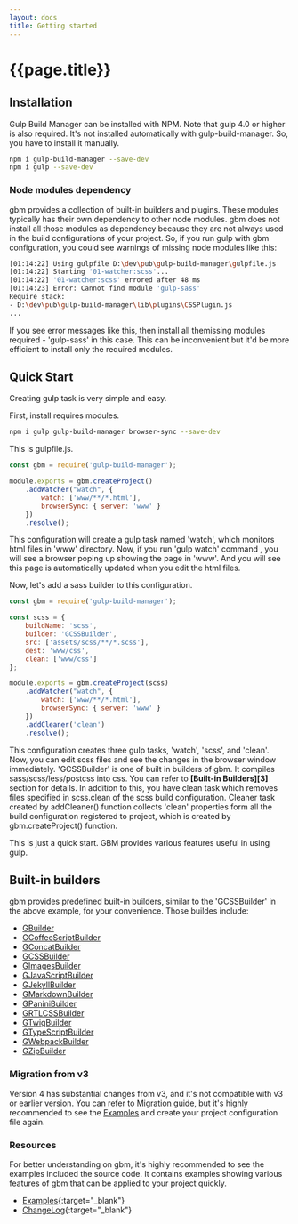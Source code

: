 ```yaml
---
layout: docs
title: Getting started
---
```


# {{page.title}}


## Installation
Gulp Build Manager can be installed with NPM.
Note that gulp 4.0 or higher is also required. It's not installed automatically with gulp-build-manager. So, you have to install it manually.

```bash
npm i gulp-build-manager --save-dev
npm i gulp --save-dev
```

### Node modules dependency
gbm provides a collection of built-in builders and plugins. These modules typically has their own dependency to other node modules. gbm does not install all those modules as dependency because they are not always used in the build configurations of your project. So, if you run gulp with gbm configuration, you could see warnings of missing node modules like this:

```sh
[01:14:22] Using gulpfile D:\dev\pub\gulp-build-manager\gulpfile.js
[01:14:22] Starting '01-watcher:scss'...
[01:14:22] '01-watcher:scss' errored after 48 ms
[01:14:23] Error: Cannot find module 'gulp-sass'
Require stack:
- D:\dev\pub\gulp-build-manager\lib\plugins\CSSPlugin.js
...
```
If you see error messages like this, then install all themissing modules required - 'gulp-sass' in this case.
This can be inconvenient but it'd be more efficient to install only the required modules.


## Quick Start
Creating gulp task is very simple and easy.

First, install requires modules.
```sh
npm i gulp gulp-build-manager browser-sync --save-dev
```

This is gulpfile.js.
```js
const gbm = require('gulp-build-manager');

module.exports = gbm.createProject()
    .addWatcher("watch", {
        watch: ['www/**/*.html'],
        browserSync: { server: 'www' }
    })
    .resolve();
```
This configuration will create a gulp task named 'watch', which monitors html files in 'www' directory. Now, if you run 'gulp watch' command , you will see a browser poping up showing the page in 'www'. And you will see this page is automatically updated when you edit the html files.

Now, let's add a sass builder to this configuration.

```javascript
const gbm = require('gulp-build-manager');

const scss = {
    buildName: 'scss',
    builder: 'GCSSBuilder',
    src: ['assets/scss/**/*.scss'],
    dest: 'www/css',
    clean: ['www/css']
};

module.exports = gbm.createProject(scss)
    .addWatcher("watch", {
        watch: ['www/**/*.html'],
        browserSync: { server: 'www' }
    })
    .addCleaner('clean')
    .resolve();
```

This configuration creates three gulp tasks, 'watch', 'scss', and 'clean'. Now, you can edit scss files and see the changes in the browser window immediately. 'GCSSBuilder' is one of built in builders of gbm. It compiles sass/scss/less/postcss into css. You can refer to **[Built-in Builders][3]** section for details.
In addition to this, you have clean task which removes files specified in scss.clean of the scss build configuration. Cleaner task created by addCleaner() function collects 'clean' properties form all the build configuration registered to project, which is created by gbm.createProject() function.

This is just a quick start. GBM provides various features useful in using gulp.


## Built-in builders
gbm provides predefined built-in builders, similar to the 'GCSSBuilder' in the above example, for your convenience. Those buildes include:
- [GBuilder]({{site.contentsurl}}/builtin-builders/GBuilder)
- [GCoffeeScriptBuilder]({{site.contentsurl}}/builtin-builders/GCoffeeScriptBuilder)
- [GConcatBuilder]({{site.contentsurl}}/builtin-builders/GConcatBuilder)
- [GCSSBuilder]({{site.contentsurl}}/builtin-builders/GCSSBuilder)
- [GImagesBuilder]({{site.contentsurl}}/builtin-builders/GImagesBuilder)
- [GJavaScriptBuilder]({{site.contentsurl}}/builtin-builders/GJavaScriptBuilder)
- [GJekyllBuilder]({{site.contentsurl}}/builtin-builders/GJekyllBuilder)
- [GMarkdownBuilder]({{site.contentsurl}}/builtin-builders/GMarkdownBuilder)
- [GPaniniBuilder]({{site.contentsurl}}/builtin-builders/GPaniniBuilder)
- [GRTLCSSBuilder]({{site.contentsurl}}/builtin-builders/GRTLCSSBuilder)
- [GTwigBuilder]({{site.contentsurl}}/builtin-builders/GTwigBuilder)
- [GTypeScriptBuilder]({{site.contentsurl}}/builtin-builders/GTypeScriptBuilder)
- [GWebpackBuilder]({{site.contentsurl}}/builtin-builders/GWebpackBuilder)
- [GZipBuilder]({{site.contentsurl}}/builtin-builders/GZipBuilder)


### Migration from v3
Version 4 has substantial changes from v3, and it's not compatible with v3 or earlier version.
You can refer to [Migration guide][2], but it's highly recommended to see the [Examples][0] and create your project configuration file again.


### Resources
For better understanding on gbm, it's highly recommended to see the examples included the source code. It contains examples showing various features of gbm that can be applied to your project quickly.

- [Examples][0]{:target="_blank"}
- [ChangeLog][1]{:target="_blank"}



[0]: {{site.repo}}/examples
[1]: {{site.repo}}/CHANGELOG.md
[2]: {site.contentsurl}}/09-migration-from-v3
